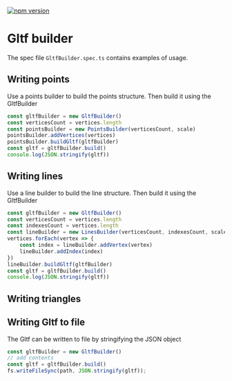 [![npm version](https://badge.fury.io/js/@chongma%2Fgltf-builder.svg)](https://www.npmjs.com/package/@chongma/gltf-builder)

# Gltf builder

The spec file `GltfBuilder.spec.ts` contains examples of usage.

## Writing points
Use a points builder to build the points structure.  Then build it using the GltfBuilder
```js
const gltfBuilder = new GltfBuilder()
const verticesCount = vertices.length
const pointsBuilder = new PointsBuilder(verticesCount, scale)
pointsBuilder.addVertices(vertices)
pointsBuilder.buildGltf(gltfBuilder)
const gltf = gltfBuilder.build()
console.log(JSON.stringify(gltf))
```
## Writing lines
Use a line builder to build the line structure.  Then build it using the GltfBuilder
```js
const gltfBuilder = new GltfBuilder()
const verticesCount = vertices.length
const indexesCount = vertices.length
const lineBuilder = new LinesBuilder(verticesCount, indexesCount, scale, LineType.LINE_STRIP)
vertices.forEach(vertex => {
    const index = lineBuilder.addVertex(vertex)
    lineBuilder.addIndex(index)
})
lineBuilder.buildGltf(gltfBuilder)
const gltf = gltfBuilder.build()
console.log(JSON.stringify(gltf))
```

## Writing triangles


## Writing Gltf to file
The Gltf can be written to file by stringifying the JSON object
```js
const gltfBuilder = new GltfBuilder()
// add contents
const gltf = gltfBuilder.build()
fs.writeFileSync(path, JSON.stringify(gltf));
```
